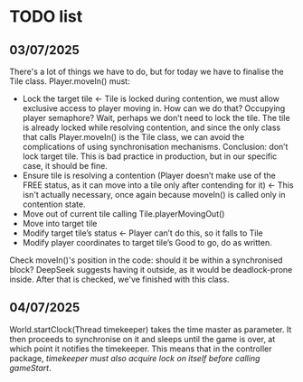 # TODO list

## 03/07/2025

There's a lot of things we have to do, but for today we have to finalise the Tile class.
Player.moveIn() must:

- Lock the target tile <- Tile is locked during contention, we must allow exclusive access to player moving in. How can we do that? Occupying player semaphore? Wait, perhaps we don’t need to lock the tile. The tile is already locked while resolving contention, and since the only class that calls Player.moveIn() is the Tile class, we can avoid the complications of using synchronisation mechanisms. Conclusion: don’t lock target tile. This is bad practice in production, but in our specific case, it should be fine.
- Ensure tile is resolving a contention (Player doesn’t make use of the FREE status, as it can move into a tile only after contending for it) ← This isn't actually necessary, once again because moveIn() is called only in contention state.
- Move out of current tile calling Tile.playerMovingOut()
- Move into target tile
- Modify target tile’s status ← Player can’t do this, so it falls to Tile
- Modify player coordinates to target tile’s
Good to go, do as written.

Check moveIn()'s position in the code: should it be within a synchronised block?
DeepSeek suggests having it outside, as it would be deadlock-prone inside.
After that is checked, we've finished with this class.

## 04/07/2025

World.startClock(Thread timekeeper) takes the time master as parameter.
It then proceeds to synchronise on it and sleeps until the game is over,
at which point it notifies the timekeeper.
This means that in the controller package, *timekeeper must also acquire lock on itself before calling gameStart*.
